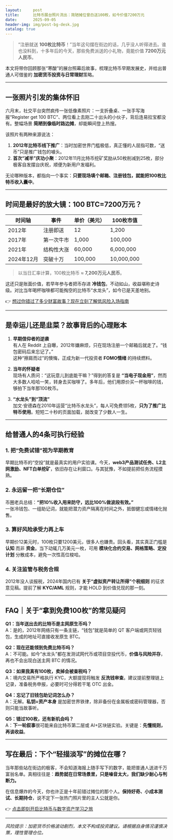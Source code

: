 ```yaml
---
layout:     post
title:      比特币展台照片流出：简陋摊位曾白送100枚，如今价值7200万元
date:       2025-09-05
header-img: img/post-bg-desk.jpg
catalog: true
---
```


> “注册就送 **100枚比特币**！”当年这句摆在街边的话，几乎没人听得进去。谁也没料到，十多年后的今天，那些免费派送的小礼物，竟能价值 **7200万元人民币**。

本文将带你回顾那张“寒酸”的展台照幕后故事，梳理比特币早期发展史，并给出普通人可借鉴的 **加密货币投资与日常理财**策略。

---

## 一张照片引发的集体怀旧

六月末，社交平台突然疯传一张低像素照片：一支折叠桌、一张手写海报“Register get 100 BTC”、两位看上去刚二十出头的小伙子，背后连易拉宝都没有。整幅场景 **简陋到像临时路边摊**，却能瞬间登上热搜。

该照片有两种来源说法：

1. **2012年比特币线下推广**：当时加密世界门槛极低，真正懂的人屈指可数，“送币”只是推广钱包的噱头。  
2. **首次“减半”庆功小聚**：2012年11月比特币挖矿奖励从50枚削减到25枚，部分极客自发摆台庆祝，顺便为新用户发福利。

无论哪种版本，都指向一个事实：**只要现场填个邮箱、注册钱包，就能把100枚比特币收入囊中**。

---

## 时间是最好的放大镜：100 BTC=7200万元？

| 时间轴 | 事件 | 单价（美元） | 100枚市值 |
| ------ | ---- | ------------ | --------- |
| 2012年 | 注册即送 | 12 | 1,200 |
| 2017年 | 第一次牛市 | 1,000 | 100,000 |
| 2021年 | 结构性大涨 | 60,000 | 6,000,000 |
| 2024年12月 | 突破十万 | 100,000 | 10,000,000 |

> 以当日汇率计算，100枚比特币 ≈ **7,200万元人民币**。

这还只是账面价值，若早年参与者把币存进 **冷钱包**，不动如山，收益堪称史诗级。对比当年喝杯咖啡都可能掏空的比特币“水龙头”，如今已是天差地别。

👉 [想过你错过了多少财富故事？现在立刻了解低风险入场指南](https://okxdog.com/)

---

## 是幸运儿还是韭菜？故事背后的心理账本

1. **早期信仰者的逆袭**  
   有人在 Reddit 上自曝，2012年嫌麻烦，只在现场注册一个邮箱后就走了。“钱包密码后来忘记了。”  
   这种“擦肩而过”的懊悔，正成为新一代投资者 **FOMO情绪** 的持续燃料。

2. **当年的怀疑者**  
   现场有人质问：“这玩意儿到底能干嘛？”得到的答复是 **“当电子现金用”**，然而大多数人哈哈一笑，转身去买咖啡了。多年后，他们用原价买一杯咖啡的钱，够拍下当年那100枚币。

3. **“水龙头”到“顶流”**  
   加文·安德森在2010年运营“比特币水龙头”，每人可免费领5枚，**只为了推广比特币使用**。短短二十秒的页面加载，就改变了少数人一生。

---

## 给普通人的4条可执行经验

### 1. 把“免费试错”视为早期教育  
   早期比特币的“空投”就是最真实的用户实验课。今天，**web3产品测试任务、L2主网激励、NFT白单挖矿**，依旧存在让利窗口。与其犹豫，不如提前把任务流程摸熟。

### 2. 永远留一把“长期仓位”  
   币圈老兵总结：**“把10%收入用来防守，远比100%做波段有效。”**  
   一张冷钱包、一组助记词，就能把潜力资产隔离在时间之外，抵御健忘或情绪化抛售。

### 3. 算好风险承受力再上车  
   早期价12美元时，100枚只要1200美元，很多人也嫌贵。回头看，其实真正门槛是 **认知** 而非 **资金**。当下动辄几万美元一枚，可用 **模块化合约交易、网格策略、定投计划** 分散成本，避免一次性高位梭哈。

### 4. 关注监管与税务合规  
   2012年没人谈报税，2024年国内已有 **关于“虚拟资产转让所得”个税细则** 的征求意见稿。提前了解 **KYC/AML** 规则，才能 HOLD 到价值兑现的那一刻。

---

## FAQ｜关于“拿到免费100枚”的常见疑问

**Q1：当年送出去的比特币是主网原生币吗？**  
A：是的，2012年网络只有一条主链，“钱包”就是简单的 QT 客户端或网页轻钱包，生成的地址可直接收发原生 BTC。

**Q2：现在还能领到免费比特币吗？**  
A：不可能。如今“水龙头”都在发测试网代币或项目空投代币，**价值与风险并存**，再也不会出现白送主网 BTC 的情况。

**Q3：如果我真有100枚，卖掉会被查税吗？**  
A：境内交易所严格执行 KYC，大额提现将触发 **反洗钱审查**。建议提前整理链上记录，准备税务申报，必要时可分得若干笔 OTC 出金。

**Q4：忘记了旧钱包助记词怎么办？**  
A：无解。**私钥=资产本身** 是加密世界铁律，除非备份在金属板或密码管理器，否则只能当故事听。

**Q5：错过100枚，还有新机会吗？**  
A：**下一轮叙事**很可能来自比特币第二层或 AI+区块链实验。关键是：**先懂规则，再谈收益**。

---

## 写在最后：下个“轻描淡写”的摊位在哪？

当年那些站在街边的极客，不会知道海报上随手写下的数字，能把普通人送进千万富翁名单。真相往往是：**趋势就在日常场景里，只是噪音太大，我们缺少耐心与判断力。**

在信息爆炸的今天，你也许正是十年前错过摊位的那个人。**保持好奇、小成本测试、长期持仓**，说不定下一张热门照片里的主人公就是你。

👉 [点击即刻开启比特币与数字资产学习之旅](https://okxdog.com/)

---

*风险提示：加密货币价格波动剧烈，本文不构成投资建议。请根据自身情况谨慎决策，理性管理仓位。*